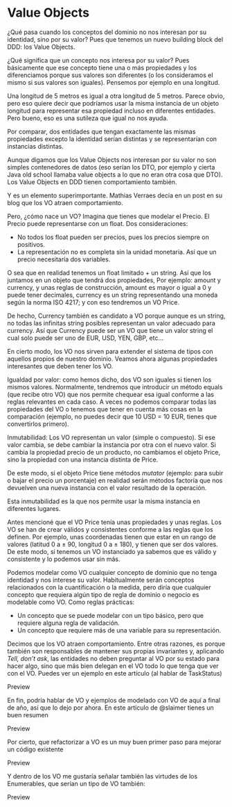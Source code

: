 # Value Objects

¿Qué pasa cuando los conceptos del dominio no nos interesan por su identidad, sino por su valor? Pues que tenemos un nuevo building block del DDD: los Value Objects.

¿Qué significa que un concepto nos interesa por su valor? Pues básicamente que ese concepto tiene una o más propiedades y los diferenciamos porque sus valores son diferentes (o los consideramos el mismo si sus valores son iguales). Pensemos por ejemplo en una longitud.

Una longitud de 5 metros es igual a otra longitud de 5 metros. Parece obvio, pero eso quiere decir que podríamos usar la misma instancia de un objeto longitud para representar esa propiedad incluso en diferentes entidades. Pero bueno, eso es una sutileza que igual no nos ayuda.

Por comparar, dos entidades que tengan exactamente las mismas propiedades excepto la identidad serían distintas y se representarían con instancias distintas.

Aunque digamos que los Value Objects nos interesan por su valor no son simples contenedores de datos (eso serían los DTO, por ejemplo y cierta Java old school llamaba value objects a lo que no eran otra cosa que DTO). Los Value Objects en DDD tienen comportamiento también.

Y es un elemento superimportante. Mathias Verraes decía en un post en su blog que los VO atraen comportamiento.

Pero, ¿cómo nace un VO? Imagina que tienes que modelar el Precio. El Precio puede representarse con un float. Dos consideraciones:

* No todos los float pueden ser precios, pues los precios siempre on positivos.
* La representación no es completa sin la unidad monetaria. Así que un precio necesitaría dos variables.

O sea que en realidad tenemos un float limitado + un string. Así que los juntamos en un objeto que tendrá dos propiedades, Por ejemplo: amount y currency, y unas reglas de construcción, amount es mayor o igual a 0 y puede tener decimales, currency es un string representando una moneda según la norma ISO 4217; y con eso tendremos un VO Price.

De hecho, Currency también es candidato a VO porque aunque es un string, no todas las infinitas string posibles representan un valor adecuado para currency. Así que Currency puede ser un VO que tiene un valor string el cual solo puede ser uno de EUR, USD, YEN, GBP, etc…

En cierto modo, los VO nos sirven para extender el sistema de tipos con aquellos propios de nuestro dominio. Veamos ahora algunas propiedades interesantes que deben tener los VO.

Igualdad por valor: como hemos dicho, dos VO son iguales si tienen los mismos valores. Normalmente, tendremos que introducir un método equals (que recibe otro VO) que nos permite chequear esa igual conforme a las reglas relevantes en cada caso. A veces no podemos comparar todas las propiedades del VO o tenemos que tener en cuenta más cosas en la comparación (ejemplo, no puedes decir que 10 USD = 10 EUR, tienes que convertirlos primero).

Inmutabilidad: Los VO representan un valor (simple o compuesto). Si ese valor cambia, se debe cambiar la instancia por otra con el nuevo valor. Si cambia la propiedad precio de un producto, no cambiamos el objeto Price, sino la propiedad con una instancia distinta de Price.

De este modo, si el objeto Price tiene métodos _mutator_ (ejemplo: para subir o bajar el precio un porcentaje) en realidad serán métodos factoría que nos devuelven una nueva instancia con el valor resultado de la operación.

Esta inmutabilidad es la que nos permite usar la misma instancia en diferentes lugares.

Antes mencioné que el VO Price tenía unas propiedades y unas reglas. Los VO se han de crear válidos y consistentes conforme a las reglas que los definen. Por ejemplo, unas coordenadas tienen que estar en un rango de valores (latitud 0 a ± 90, longitud 0 a ± 180), y tienen que ser dos valores. De este modo, si tenemos un VO instanciado ya sabemos que es válido y consistente y lo podemos usar sin más.

Podemos modelar como VO cualquier concepto de dominio que no tenga identidad y nos interese su valor. Habitualmente serán conceptos relacionados con la cuantificación o la medida, pero diría que cualquier concepto que requiera algún tipo de regla de dominio o negocio es modelable como VO. Como reglas prácticas:

* Un concepto que se puede modelar con un tipo básico, pero que requiere alguna regla de validación.
* Un concepto que requiere más de una variable para su representación.

Decimos que los VO atraen comportamiento. Entre otras razones, es porque también son responsables de mantener sus propias invariantes y, aplicando _Tell, don’t ask_, las entidades no deben preguntar al VO por su estado para hacer algo, sino que más bien delegan en el VO todo lo que tenga que ver con el VO. Puedes ver un ejemplo en este artículo (al hablar de TaskStatus)

Preview

En fin, podría hablar de VO y ejemplos de modelado con VO de aquí a final de año, así que lo dejo por ahora. En este artículo de @slaimer tienes un buen resumen

Preview

Por cierto, que refactorizar a VO es un muy buen primer paso para mejorar un código existente

Preview

Y dentro de los VO me gustaría señalar también las virtudes de los Enumerables, que serían un tipo de VO también:

Preview
